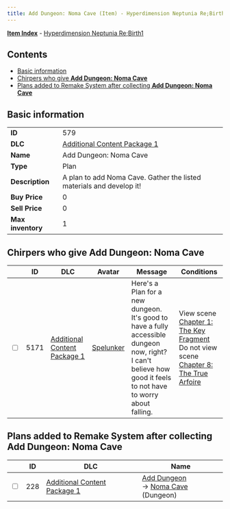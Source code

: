 ```yaml
---
title: Add Dungeon: Noma Cave (Item) - Hyperdimension Neptunia Re;Birth1
---
```


[**Item Index**](/neptunia/rb1/item/index.html) - [Hyperdimension Neptunia Re;Birth1](/neptunia/rb1)

## Contents

- [Basic information](#basic-information)
- [Chirpers who give **Add Dungeon: Noma Cave**](#chirpers-who-give-add-dungeon-noma-cave)
- [Plans added to Remake System after collecting **Add Dungeon: Noma Cave**](#plans-added-to-remake-system-after-collecting-add-dungeon-noma-cave)

## Basic information

|   |   |
| -- | -- |
| **ID** | 579 |
| **DLC** | [Additional Content Package 1](/neptunia/rb1/dlc/10-pack1.html) |
| **Name** | Add Dungeon: Noma Cave |
| **Type** | Plan |
| **Description** | A plan to add Noma Cave. Gather the listed materials and develop it! |
| **Buy Price** | 0 |
| **Sell Price** | 0 |
| **Max inventory** | 1 |


## Chirpers who give **Add Dungeon: Noma Cave**

|    | ID | DLC | Avatar | Message | Conditions |
| -- | -- | --- | ------ | ------- | ---------- |
| <input type="checkbox" id="rb1-chirper-event-10-5171" class="trackbox" /> | 5171 | [Additional Content Package 1](/neptunia/rb1/dlc/10-pack1.html) | [Spelunker](/neptunia/rb1/undefined/1-244-spelunker.html) | Here's a Plan for a new dungeon.<br />It's good to have a fully accessible dungeon now, right?<br />I can't believe how good it feels to not have to worry about falling. | View scene [Chapter 1: The Key Fragment](/neptunia/rb1/scene/1-117-chapter-1-the-key-fragment.html)<br />Do not view scene [Chapter 8: The True Arfoire](/neptunia/rb1/scene/1-807-chapter-8-the-true-arfoire.html) |


## Plans added to Remake System after collecting **Add Dungeon: Noma Cave**

|    | ID | DLC | Name |
| -- | -- | --- | ---- |
| <input type="checkbox" id="rb1-remake-10-228" class="trackbox" /> | 228 | [Additional Content Package 1](/neptunia/rb1/dlc/10-pack1.html) | [Add Dungeon](/neptunia/rb1/remake/10-228-add-dungeon.html)<br /> → [Noma Cave](/neptunia/rb1/dungeon/10-127-noma-cave.html) (Dungeon) |

